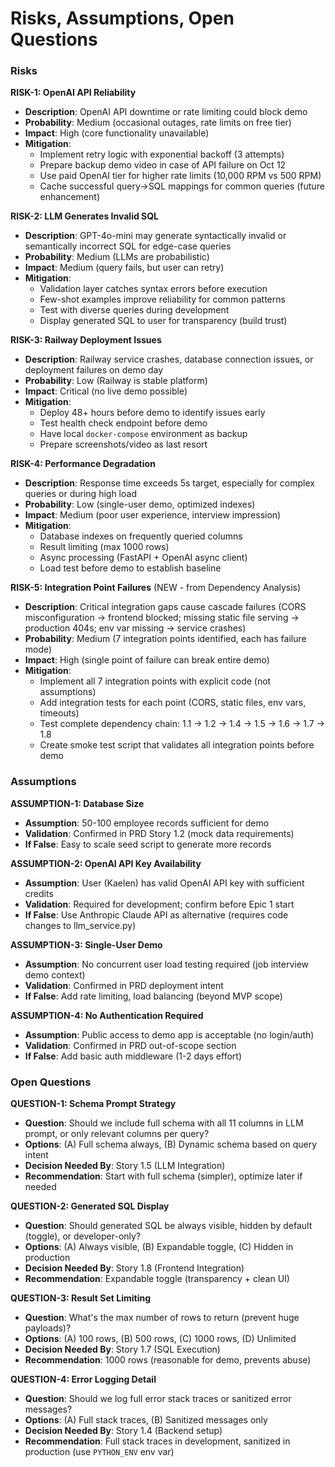 # Risks, Assumptions, Open Questions

### Risks

**RISK-1: OpenAI API Reliability**
- **Description**: OpenAI API downtime or rate limiting could block demo
- **Probability**: Medium (occasional outages, rate limits on free tier)
- **Impact**: High (core functionality unavailable)
- **Mitigation**:
  - Implement retry logic with exponential backoff (3 attempts)
  - Prepare backup demo video in case of API failure on Oct 12
  - Use paid OpenAI tier for higher rate limits (10,000 RPM vs 500 RPM)
  - Cache successful query→SQL mappings for common queries (future enhancement)

**RISK-2: LLM Generates Invalid SQL**
- **Description**: GPT-4o-mini may generate syntactically invalid or semantically incorrect SQL for edge-case queries
- **Probability**: Medium (LLMs are probabilistic)
- **Impact**: Medium (query fails, but user can retry)
- **Mitigation**:
  - Validation layer catches syntax errors before execution
  - Few-shot examples improve reliability for common patterns
  - Test with diverse queries during development
  - Display generated SQL to user for transparency (build trust)

**RISK-3: Railway Deployment Issues**
- **Description**: Railway service crashes, database connection issues, or deployment failures on demo day
- **Probability**: Low (Railway is stable platform)
- **Impact**: Critical (no live demo possible)
- **Mitigation**:
  - Deploy 48+ hours before demo to identify issues early
  - Test health check endpoint before demo
  - Have local `docker-compose` environment as backup
  - Prepare screenshots/video as last resort

**RISK-4: Performance Degradation**
- **Description**: Response time exceeds 5s target, especially for complex queries or during high load
- **Probability**: Low (single-user demo, optimized indexes)
- **Impact**: Medium (poor user experience, interview impression)
- **Mitigation**:
  - Database indexes on frequently queried columns
  - Result limiting (max 1000 rows)
  - Async processing (FastAPI + OpenAI async client)
  - Load test before demo to establish baseline

**RISK-5: Integration Point Failures** (NEW - from Dependency Analysis)
- **Description**: Critical integration gaps cause cascade failures (CORS misconfiguration → frontend blocked; missing static file serving → production 404s; env var missing → service crashes)
- **Probability**: Medium (7 integration points identified, each has failure mode)
- **Impact**: High (single point of failure can break entire demo)
- **Mitigation**:
  - Implement all 7 integration points with explicit code (not assumptions)
  - Add integration tests for each point (CORS, static files, env vars, timeouts)
  - Test complete dependency chain: 1.1 → 1.2 → 1.4 → 1.5 → 1.6 → 1.7 → 1.8
  - Create smoke test script that validates all integration points before demo

### Assumptions

**ASSUMPTION-1: Database Size**
- **Assumption**: 50-100 employee records sufficient for demo
- **Validation**: Confirmed in PRD Story 1.2 (mock data requirements)
- **If False**: Easy to scale seed script to generate more records

**ASSUMPTION-2: OpenAI API Key Availability**
- **Assumption**: User (Kaelen) has valid OpenAI API key with sufficient credits
- **Validation**: Required for development; confirm before Epic 1 start
- **If False**: Use Anthropic Claude API as alternative (requires code changes to llm_service.py)

**ASSUMPTION-3: Single-User Demo**
- **Assumption**: No concurrent user load testing required (job interview demo context)
- **Validation**: Confirmed in PRD deployment intent
- **If False**: Add rate limiting, load balancing (beyond MVP scope)

**ASSUMPTION-4: No Authentication Required**
- **Assumption**: Public access to demo app is acceptable (no login/auth)
- **Validation**: Confirmed in PRD out-of-scope section
- **If False**: Add basic auth middleware (1-2 days effort)

### Open Questions

**QUESTION-1: Schema Prompt Strategy**
- **Question**: Should we include full schema with all 11 columns in LLM prompt, or only relevant columns per query?
- **Options**: (A) Full schema always, (B) Dynamic schema based on query intent
- **Decision Needed By**: Story 1.5 (LLM Integration)
- **Recommendation**: Start with full schema (simpler), optimize later if needed

**QUESTION-2: Generated SQL Display**
- **Question**: Should generated SQL be always visible, hidden by default (toggle), or developer-only?
- **Options**: (A) Always visible, (B) Expandable toggle, (C) Hidden in production
- **Decision Needed By**: Story 1.8 (Frontend Integration)
- **Recommendation**: Expandable toggle (transparency + clean UI)

**QUESTION-3: Result Set Limiting**
- **Question**: What's the max number of rows to return (prevent huge payloads)?
- **Options**: (A) 100 rows, (B) 500 rows, (C) 1000 rows, (D) Unlimited
- **Decision Needed By**: Story 1.7 (SQL Execution)
- **Recommendation**: 1000 rows (reasonable for demo, prevents abuse)

**QUESTION-4: Error Logging Detail**
- **Question**: Should we log full error stack traces or sanitized error messages?
- **Options**: (A) Full stack traces, (B) Sanitized messages only
- **Decision Needed By**: Story 1.4 (Backend setup)
- **Recommendation**: Full stack traces in development, sanitized in production (use `PYTHON_ENV` env var)
